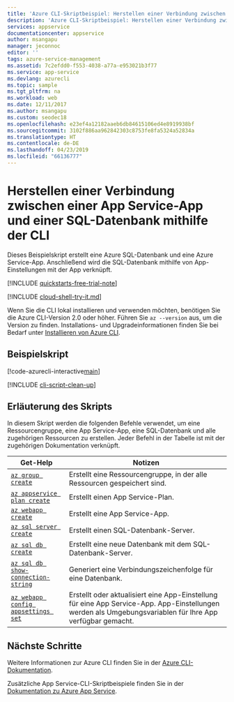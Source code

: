 ```yaml
---
title: 'Azure CLI-Skriptbeispiel: Herstellen einer Verbindung zwischen einer App und einer SQL-Datenbank | Microsoft-Dokumentation'
description: 'Azure CLI-Skriptbeispiel: Herstellen einer Verbindung zwischen einer App und einer SQL-Datenbank'
services: appservice
documentationcenter: appservice
author: msangapu
manager: jeconnoc
editor: ''
tags: azure-service-management
ms.assetid: 7c2efdd0-f553-4038-a77a-e953021b3f77
ms.service: app-service
ms.devlang: azurecli
ms.topic: sample
ms.tgt_pltfrm: na
ms.workload: web
ms.date: 12/11/2017
ms.author: msangapu
ms.custom: seodec18
ms.openlocfilehash: e23ef4a12182aaeb6db84615106ed4e8919938bf
ms.sourcegitcommit: 3102f886aa962842303c8753fe8fa5324a52834a
ms.translationtype: HT
ms.contentlocale: de-DE
ms.lasthandoff: 04/23/2019
ms.locfileid: "66136777"
---
```

# <a name="connect-an-app-service-app-to-a-sql-database-using-cli"></a>Herstellen einer Verbindung zwischen einer App Service-App und einer SQL-Datenbank mithilfe der CLI

Dieses Beispielskript erstellt eine Azure SQL-Datenbank und eine Azure Service-App. Anschließend wird die SQL-Datenbank mithilfe von App-Einstellungen mit der App verknüpft.

[!INCLUDE [quickstarts-free-trial-note](../../../includes/quickstarts-free-trial-note.md)]

[!INCLUDE [cloud-shell-try-it.md](../../../includes/cloud-shell-try-it.md)]

Wenn Sie die CLI lokal installieren und verwenden möchten, benötigen Sie die Azure CLI-Version 2.0 oder höher. Führen Sie `az --version` aus, um die Version zu finden. Installations- und Upgradeinformationen finden Sie bei Bedarf unter [Installieren von Azure CLI]( /cli/azure/install-azure-cli).

## <a name="sample-script"></a>Beispielskript

[!code-azurecli-interactive[main](../../../cli_scripts/app-service/connect-to-sql/connect-to-sql.sh?highlight=9-10 "SQL Database")]

[!INCLUDE [cli-script-clean-up](../../../includes/cli-script-clean-up.md)]

## <a name="script-explanation"></a>Erläuterung des Skripts

In diesem Skript werden die folgenden Befehle verwendet, um eine Ressourcengruppe, eine App Service-App, eine SQL-Datenbank und alle zugehörigen Ressourcen zu erstellen. Jeder Befehl in der Tabelle ist mit der zugehörigen Dokumentation verknüpft.

| Get-Help | Notizen |
|---|---|
| [`az group create`](/cli/azure/group?view=azure-cli-latest#az-group-create) | Erstellt eine Ressourcengruppe, in der alle Ressourcen gespeichert sind. |
| [`az appservice plan create`](/cli/azure/appservice/plan?view=azure-cli-latest#az-appservice-plan-create) | Erstellt einen App Service-Plan. |
| [`az webapp create`](/cli/azure/webapp?view=azure-cli-latest#az-webapp-create) | Erstellt eine App Service-App. |
| [`az sql server create`](/cli/azure/sql/server?view=azure-cli-latest#az-sql-server-create) | Erstellt einen SQL-Datenbank-Server.  |
| [`az sql db create`](/cli/azure/sql/db?view=azure-cli-latest#az-sql-db-create) | Erstellt eine neue Datenbank mit dem SQL-Datenbank-Server. |
| [`az sql db show-connection-string`](/cli/azure/sql/db?view=azure-cli-latest#az-sql-db-show-connection-string) | Generiert eine Verbindungszeichenfolge für eine Datenbank. |
| [`az webapp config appsettings set`](/cli/azure/webapp/config/appsettings?view=azure-cli-latest#az-webapp-config-appsettings-set) | Erstellt oder aktualisiert eine App-Einstellung für eine App Service-App. App-Einstellungen werden als Umgebungsvariablen für Ihre App verfügbar gemacht. |

## <a name="next-steps"></a>Nächste Schritte

Weitere Informationen zur Azure CLI finden Sie in der [Azure CLI-Dokumentation](https://docs.microsoft.com/cli/azure).

Zusätzliche App Service-CLI-Skriptbeispiele finden Sie in der [Dokumentation zu Azure App Service](../samples-cli.md).
